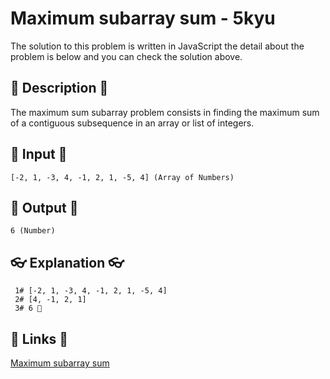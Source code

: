 # Maximum subarray sum - 5kyu

The solution to this problem is written in JavaScript the detail about the problem is below and you can check the solution above.

## 💬 Description 💬

The maximum sum subarray problem consists in finding the maximum sum of a contiguous subsequence in an array or list of integers.

## 🥚 Input 🥚

```
[-2, 1, -3, 4, -1, 2, 1, -5, 4] (Array of Numbers)
```

## 🐣 Output 🐣

```
6 (Number)
```

## 👓 Explanation 👓

```
 1# [-2, 1, -3, 4, -1, 2, 1, -5, 4]
 2# [4, -1, 2, 1]
 3# 6 🎉
```

## 🔗 Links 🔗

[Maximum subarray sum](https://www.codewars.com/kata/54521e9ec8e60bc4de000d6c)
